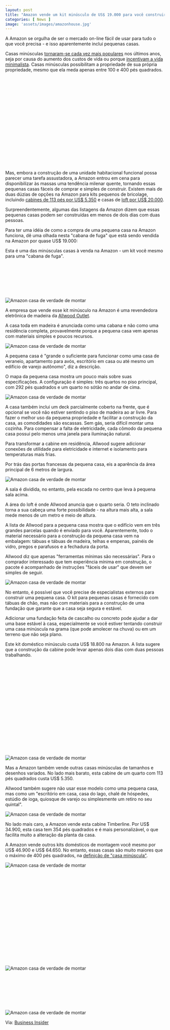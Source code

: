 ```yaml
---
layout: post
title: "Amazon vende um kit minúsculo de US$ 19.000 para você construir sua casa"
categories: [ News ]
image: 'assets/images/amazonhouse.jpg'
---
```


A Amazon se orgulha de ser o mercado on-line fácil de usar para tudo o que você precisa - e isso aparentemente inclui pequenas casas.

Casas minúsculas [tornaram-se cada vez mais populares](https://www.cnn.com/2018/11/02/success/tiny-homes/index.html) nos últimos anos, seja por causa do aumento dos custos de vida ou porque [incentivam a vida minimalista](https://thetinylife.com/what-is-the-tiny-house-movement/). Casas minúsculas possibilitam a propriedade de sua própria propriedade, mesmo que ela meda apenas entre 100 e 400 pés quadrados.

<!-- QUADRADO -->
<script async src="//pagead2.googlesyndication.com/pagead/js/adsbygoogle.js"></script>
<ins class="adsbygoogle"
style="display:inline-block;width:336px;height:280px"
data-ad-client="ca-pub-2838251107855362"
data-ad-slot="5351066970"></ins>
<script>
(adsbygoogle = window.adsbygoogle || []).push({});
</script>

Mas, embora a construção de uma unidade habitacional funcional possa parecer uma tarefa assustadora, a Amazon entrou em cena para disponibilizar às massas uma tendência milenar quente, tornando essas pequenas casas fáceis de comprar e simples de construir. Existem mais de duas dúzias de opções na Amazon para kits pequenos de bricolage, incluindo [cabines de 113 pés por US$ 5.350](https://www.amazon.com/Lillevilla-Escape-113-Allwood-Cabin/dp/B00O76AL5W) e casas de [loft por US$ 20.000](https://www.amazon.com/Allwood-Ranger-Cabin-Kit-Loft/dp/B072C7D1L3).

Surpreendentemente, algumas das listagens da Amazon dizem que essas pequenas casas podem ser construídas em menos de dois dias com duas pessoas.

Para ter uma idéia de como a compra de uma pequena casa na Amazon funciona, dê uma olhada nesta "cabana de fuga" que está sendo vendida na Amazon por quase US$ 19.000:

Esta é uma das minúsculas casas à venda na Amazon - um kit você mesmo para uma "cabana de fuga".

<!-- MINI ANÚNCIO -->
<script async src="//pagead2.googlesyndication.com/pagead/js/adsbygoogle.js"></script>
<!-- Games Root -->
<ins class="adsbygoogle"
style="display:inline-block;width:730px;height:95px"
data-ad-client="ca-pub-2838251107855362"
data-ad-slot="5351066970"></ins>
<script>
(adsbygoogle = window.adsbygoogle || []).push({});
</script>

![Amazon casa de verdade de montar](/assets/images/amazonhouse0.jpg)

A empresa que vende esse kit minúsculo na Amazon é uma revendedora eletrônica de madeira da [Allwood Outlet](https://allwoodoutlet.com/index.php).

A casa toda em madeira é anunciada como uma cabana e não como uma residência completa, provavelmente porque a pequena casa vem apenas com materiais simples e poucos recursos.

![Amazon casa de verdade de montar](/assets/images/amazonhouse1.jpg)

A pequena casa é "grande o suficiente para funcionar como uma casa de veraneio, apartamento para avós, escritório em casa ou até mesmo um edifício de varejo autônomo", diz a descrição.

O mapa da pequena casa mostra um pouco mais sobre suas especificações. A configuração é simples: três quartos no piso principal, com 292 pés quadrados e um quarto no sótão no andar de cima.

<!-- RETANGULO LARGO 2 -->
<script async src="//pagead2.googlesyndication.com/pagead/js/adsbygoogle.js"></script>
<ins class="adsbygoogle"
style="display:block; text-align:center;"
data-ad-layout="in-article"
data-ad-format="fluid"
data-ad-client="ca-pub-2838251107855362"
data-ad-slot="8549252987"></ins>
<script>
(adsbygoogle = window.adsbygoogle || []).push({});
</script>

![Amazon casa de verdade de montar](/assets/images/amazonhouse2.jpg)

A casa também inclui um deck parcialmente coberto na frente, que é opcional se você não estiver sentindo o piso de madeira ao ar livre.
Para fazer o melhor uso da pequena propriedade e facilitar a construção da casa, as comodidades são escassas. Sem gás, seria difícil montar uma cozinha. Para compensar a falta de eletricidade, cada cômodo da pequena casa possui pelo menos uma janela para iluminação natural.

Para transformar a cabine em residência, Allwood sugere adicionar conexões de utilidade para eletricidade e internet e isolamento para temperaturas mais frias.

Por trás das portas francesas da pequena casa, eis a aparência da área principal de 6 metros de largura.

![Amazon casa de verdade de montar](/assets/images/amazonhouse3.jpg)

A sala é dividida, no entanto, pela escada no centro que leva à pequena sala acima.

A área do loft é onde Allwood anuncia que o quarto seria. O teto inclinado torna a sua cabeça uma forte possibilidade - na altura mais alta, a sala mede menos de um metro e meio de altura.

A lista de Allwood para a pequena casa mostra que o edifício vem em três grandes parcelas quando é enviado para você. Aparentemente, todo o material necessário para a construção da pequena casa vem na embalagem: tábuas e tábuas de madeira, telhas e empenas, painéis de vidro, pregos e parafusos e a fechadura da porta.

Allwood diz que apenas "ferramentas mínimas são necessárias". Para o comprador interessado que tem experiência mínima em construção, o pacote é acompanhado de instruções "fáceis de usar" que devem ser simples de seguir.

<!-- RETANGULO LARGO -->
<script async src="https://pagead2.googlesyndication.com/pagead/js/adsbygoogle.js"></script>
<!-- Informat -->
<ins class="adsbygoogle"
style="display:block"
data-ad-client="ca-pub-2838251107855362"
data-ad-slot="2327980059"
data-ad-format="auto"
data-full-width-responsive="true"></ins>
<script>
(adsbygoogle = window.adsbygoogle || []).push({});
</script>

![Amazon casa de verdade de montar](/assets/images/amazonhouse4.jpg)

No entanto, é possível que você precise de especialistas externos para construir uma pequena casa. O kit para pequenas casas é fornecido com tábuas de chão, mas não com materiais para a construção de uma fundação que garante que a casa seja segura e estável.

Adicionar uma fundação feita de cascalho ou concreto pode ajudar a dar uma base estável à casa, especialmente se você estiver tentando construir uma casa minúscula na grama (que pode amolecer na chuva) ou em um terreno que não seja plano.

Este kit doméstico minúsculo custa US$ 18.800 na Amazon. A lista sugere que a construção da cabine pode levar apenas dois dias com duas pessoas trabalhando.

<!-- QUADRADO -->
<script async src="//pagead2.googlesyndication.com/pagead/js/adsbygoogle.js"></script>
<ins class="adsbygoogle"
style="display:inline-block;width:336px;height:280px"
data-ad-client="ca-pub-2838251107855362"
data-ad-slot="5351066970"></ins>
<script>
(adsbygoogle = window.adsbygoogle || []).push({});
</script>

![Amazon casa de verdade de montar](/assets/images/amazonhouse5.jpg)

Mas a Amazon também vende outras casas minúsculas de tamanhos e desenhos variados. No lado mais barato, esta cabine de um quarto com 113 pés quadrados custa US$ 5.350.

Allwood também sugere não usar esse modelo como uma pequena casa, mas como um "escritório em casa, casa do lago, chalé de hóspedes, estúdio de ioga, quiosque de varejo ou simplesmente um retiro no seu quintal".

![Amazon casa de verdade de montar](/assets/images/amazonhouse6.jpg)

No lado mais caro, a Amazon vende esta cabine Timberline. Por US$ 34.900, esta casa tem 354 pés quadrados e é mais personalizável, o que facilita muito a alteração da planta da casa.

A Amazon vende outros kits domésticos de montagem você mesmo por US$ 46.900 e US$ 64.650. No entanto, essas casas são muito maiores que o máximo de 400 pés quadrados, na [definição de "casa minúscula"](https://www.realtor.com/advice/buy/what-is-a-tiny-house/).

![Amazon casa de verdade de montar](/assets/images/amazonhouse7.jpg)

<!-- QUADRADO -->
<script async src="//pagead2.googlesyndication.com/pagead/js/adsbygoogle.js"></script>
<ins class="adsbygoogle"
style="display:inline-block;width:336px;height:280px"
data-ad-client="ca-pub-2838251107855362"
data-ad-slot="5351066970"></ins>
<script>
(adsbygoogle = window.adsbygoogle || []).push({});
</script>

![Amazon casa de verdade de montar](/assets/images/amazonhouse8.jpg)

<!-- MINI ANÚNCIO -->
<script async src="//pagead2.googlesyndication.com/pagead/js/adsbygoogle.js"></script>
<!-- Games Root -->
<ins class="adsbygoogle"
style="display:inline-block;width:730px;height:95px"
data-ad-client="ca-pub-2838251107855362"
data-ad-slot="5351066970"></ins>
<script>
(adsbygoogle = window.adsbygoogle || []).push({});
</script>

![Amazon casa de verdade de montar](/assets/images/amazonhouse9.jpg)

<!-- RETANGULO LARGO -->
<script async src="https://pagead2.googlesyndication.com/pagead/js/adsbygoogle.js"></script>
<!-- Informat -->
<ins class="adsbygoogle"
style="display:block"
data-ad-client="ca-pub-2838251107855362"
data-ad-slot="2327980059"
data-ad-format="auto"
data-full-width-responsive="true"></ins>
<script>
(adsbygoogle = window.adsbygoogle || []).push({});
</script>

Via: [Business Insider](https://www.businessinsider.com/amazon-tiny-home-kit-allwood-getaway-cabin-loft-2019-7)
